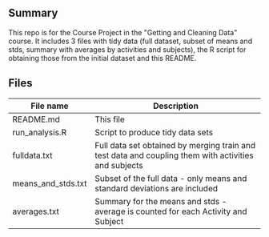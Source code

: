 ## Summary
This repo is for the Course Project in the "Getting and Cleaning Data" course. It includes 3 files with tidy data (full dataset, subset of means and stds, summary with averages by activities and subjects), the R script for obtaining those from the initial dataset and this README.

## Files
File name          | Description
------------------ | -----------
README.md          | This file
run_analysis.R     | Script to produce tidy data sets
fulldata.txt       | Full data set obtained by merging train and test data and coupling them with activities and subjects
means_and_stds.txt | Subset of the full data - only means and standard deviations are included
averages.txt       | Summary for the means and stds - average is counted for each Activity and Subject